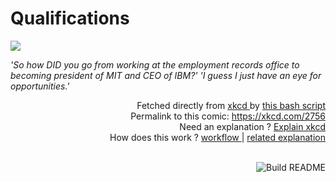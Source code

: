 # <b>Qualifications</b>

[![](https://imgs.xkcd.com/comics/qualifications.png)](https://xkcd.com/2756)

<i>&#39;So how DID you go from working at the employment records office to becoming president of MIT and CEO of IBM?&#39; &#39;I guess I just have an eye for opportunities.&#39;</i>

<div align="right">
  Fetched directly from
  <a href="https://xkcd.com">
    xkcd
  </a>
  by
  <a href="https://github.com/Vanille-N/Vanille-N/blob/master/fetch">
    this bash script
  </a>
</div>
<div align="right">
  Permalink to this comic:
  <a href="https://xkcd.com/2756">
    https://xkcd.com/2756
  </a>
</div>
<div align="right">
  Need an explanation ?
  <a href="https://www.explainxkcd.com/wiki/index.php/2756">
    Explain xkcd
  </a>
</div>
<div align="right">
  How does this work ?
  <a href="https://github.com/Vanille-N/Vanille-N/blob/master/.github/workflows/build.yml">
    workflow
  </a>
  |
  <a href="https://simonwillison.net/2020/Jul/10/self-updating-profile-readme/">
    related explanation
  </a>
</div><br>

<a href="https://github.com/Vanille-N/Vanille-N/actions"><img src="https://github.com/Vanille-N/Vanille-N/workflows/Build%20README/badge.svg" align="right" alt="Build README"></a>
